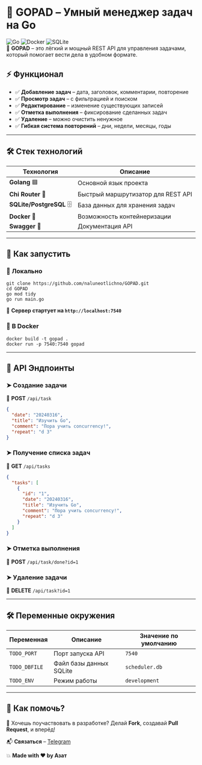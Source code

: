 # 📝 GOPAD – Умный менеджер задач на Go  

![Go](https://img.shields.io/badge/Go-1.23-blue) ![Docker](https://img.shields.io/badge/Docker-Supported-green) ![SQLite](https://img.shields.io/badge/SQLite-Supported-blue)  
📌 **GOPAD** – это лёгкий и мощный REST API для управления задачами, который помогает вести дела в удобном формате.   

## ⚡ **Функционал**
- ✅ **Добавление задач** – дата, заголовок, комментарии, повторение  
- ✅ **Просмотр задач** – с фильтрацией и поиском  
- ✅ **Редактирование** – изменение существующих записей  
- ✅ **Отметка выполнения** – фиксирование сделанных задач  
- ✅ **Удаление** – можно очистить ненужное  
- ✅ **Гибкая система повторений** – дни, недели, месяцы, годы  

---

## 🛠 **Стек технологий**
| Технология  | Описание |
|------------|-------------|
| **Golang** 🟦 | Основной язык проекта |
| **Chi Router** 🔀 | Быстрый маршрутизатор для REST API |
| **SQLite/PostgreSQL** 🗄 | База данных для хранения задач |
| **Docker** 🐳 | Возможность контейнеризации |
| **Swagger** 📜 | Документация API |

---

## 🎯 **Как запустить**
### 🔹 **Локально**
```
git clone https://github.com/naluneotlichno/GOPAD.git
cd GOPAD
go mod tidy
go run main.go
```
📌 **Сервер стартует на `http://localhost:7540`**  

### 🔹 **В Docker**
```
docker build -t gopad .
docker run -p 7540:7540 gopad
```

---

## 📡 **API Эндпоинты**
### ➤ **Создание задачи**
📌 **POST** `/api/task`
```json
{
  "date": "20240316",
  "title": "Изучить Go",
  "comment": "Пора учить concurrency!",
  "repeat": "d 3"
}
```

### ➤ **Получение списка задач**
📌 **GET** `/api/tasks`
```json
{
  "tasks": [
    {
      "id": "1",
      "date": "20240316",
      "title": "Изучить Go",
      "comment": "Пора учить concurrency!",
      "repeat": "d 3"
    }
  ]
}
```

### ➤ **Отметка выполнения**
📌 **POST** `/api/task/done?id=1`

### ➤ **Удаление задачи**
📌 **DELETE** `/api/task?id=1`

---

## 🛠 **Переменные окружения**
| Переменная  | Описание | Значение по умолчанию |
|------------|-------------|------------------|
| `TODO_PORT` | Порт запуска API | `7540` |
| `TODO_DBFILE` | Файл базы данных SQLite | `scheduler.db` |
| `TODO_ENV` | Режим работы | `development` |

---

## 🌟 **Как помочь?**
🚀 Хочешь поучаствовать в разработке? Делай **Fork**, создавай **Pull Request**, и вперёд!  

📬 **Связаться** – [Telegram](https://t.me/Naluneotlichno)

💥 **Made with ❤️ by Азат**

